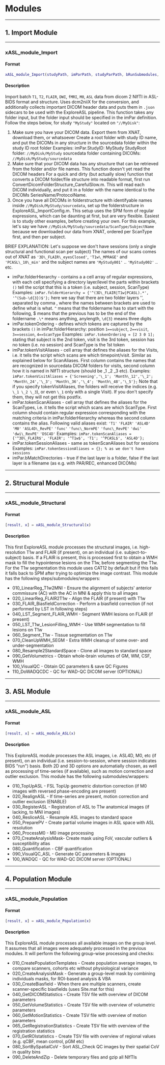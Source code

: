 # Modules

----
## 1. Import Module

----
### xASL\_module\_Import

#### Format

```matlab
xASL_module_Import(studyPath, imParPath, studyParPath, bRunSubmodules, bCopySingleDicoms, bUseDCMTK, bCheckPermissions, bClone2Source, x)
```

#### Description

Import batch `T1`, `T2`, `FLAIR`, `DWI`, `fMRI`, `M0`, `ASL` data from dicom 2 NIfTI in ASL-BIDS format and structure.
Uses dcm2niiX for the conversion, and additionally collects important DICOM header data
and puts them in `.json` sidecars to be used with the ExploreASL pipeline.
This function takes any folder input, but the folder input should be
specified in the imPar definition. Follow the steps below, for study `"MyStudy"` located on `"//MyDisk"`:

1. Make sure you have your DICOM data. Export them from XNAT, download them, or whatsoever
Create a root folder with study ID name, and put the DICOMs in any structure in the sourcedata folder within the study ID root folder
Examples:
imPar.StudyID: MyStudy
StudyRoot folder: `//MyDisk/MyStudy`
sourcedata folder containing DICOMs: `//MyDisk/MyStudy/sourcedata`
2. Make sure that your DICOM data has any structure that can be retrieved
from the folder and/or file names. This function doesn't yet read the DICOM headers
For a quick and dirty (but actually slow) function that converts a
DICOM folder/file structure into readable format, first run
ConvertDicomFolderStructure\_CarefulSlow.m. This will read each DICOM
individually, and put it in a folder with the name identical to the
DICOMs SeriesName/ProtocolName.
3. Once you have all DICOMs in folderstructure with identifyable names
inside `//MyDisk/MyStudy/sourcedata`, set up the folderstructure in
ExploreASL\_ImportConfig.m. This setup uses the SPM form of regular
expressions, which can be daunting at first, but are very flexible.
Easiest is to study other examples, before creating your own.
For this example, let's say we have `//MyDisk/MyStudy/sourcedata/ScanType/SubjectName`
because we downloaded our data from XNAT, ordered per ScanType first,
and then per subject.

BRIEF EXPLANATION:
Let's suppose we don't have sessions (only a single structural and functional scan per subject)
The names of our scans comes out of XNAT as `'3D\_FLAIR\_eyesClosed'`, `'T1w\_MPRAGE'` and `'PCASL\_10\_min'`
and the subject names are `'MyStudy001'` .. `'MyStudy002'` .. etc.

- imPar.folderHierarchy     - contains a a cell array of regular expressions, with each cell specifying a directory layer/level
the parts within brackets `()` tell the script that this is a token (i.e. subject, session, ScanType)
Examples:
`imPar.folderHierarchy = {'^(3D\_FLAIR|T1w|PCASL).*', '^(Sub-\d{3})$'};`
here we say that there are two folder layers '', separated by comma ,
where the names between brackets are used to define what is what.
`^` means that the foldername has to start with the following, $ means that the previous has to be the end of the foldername
`.\*` means anything, anylength, `\d{3}` means three digits
- imPar.tokenOrdering       - defines which tokens are captured by the brackets `()` in imPar.folderHierarchy: position `1==subject`, `2==visit`, `3==session`, `4==ScanType`
Examples:
`imPar.tokenOrdering = [2 3 0 1];` stating that subject is the 2nd token, visit is the 3rd token, session has no token (i.e. no session) and ScanType is the 1st token
- imPar.tokenVisitAliases   - cell array that defines the aliases for the Visits, i.e. it tells the script which scans are which timepoint/visit.
Similar as explained below for ScanAliases.
First column contains the names that are
recognized in sourcedata DICOM folders for visits,
second column how it is named in NIfTI
structure (should be \_1 \_2 \_3 etc).
Examples:
`imPar.tokenVisitAliases = {'Screening','\_1'; 'Month\_12','\_2'; 'Month\_24','\_3'; 'Month\_36','\_4'; 'Month\_48','\_5'};`
Note that if you specify tokenVisitAliases, the folders will receive
the indices (e.g. `\_1 \_2 \_3`), or even `\_1` only with a single Visit). If you don't specify
them, they will not get this postfix.
- imPar.tokenScanAliases    - cell array that defines the aliases for the ScanTypes, i.e. it tells the script which scans are which ScanType.
First column should contain regular expression corresponding with the matching criteria in imPar.folderHierarchy
whereas the second column contains the
alias. Following valid aliases exist:
`'T1'` `'FLAIR'` `'ASL4D'` `'M0'` `'ASL4D\_RevPE'` `'func'` `'func\_NormPE'` `'func\_RevPE'` `'dwi'` `'dwi\_RevPE'` `'DSC4D'`
Examples:
`imPar.tokenScanAliases = {'^3D\_FLAIR$', 'FLAIR'; '^T1w$', 'T1'; '^PCASL$', 'ASL4D'};`
- imPar.tokenSessionAliases - same as tokenScanAliases but for sessions
Examples:
`imPar.tokenSessionAliases = {}; % as we don't have sessions`
- imPar.bMatchDirectories   - true if the last layer is a folder, false if the last layer is a filename (as e.g. with PAR/REC, enhanced DICOMs)


----
## 2. Structural Module

----
### xASL\_module\_Structural

#### Format

```matlab
[result, x] = xASL_module_Structural(x)
```

#### Description
This first ExploreASL module processes the structural
images, i.e. high-resolution T1w and FLAIR (if present), on an individual (i.e. subject-to-subject) basis.
If a FLAIR is present, this is processed first to obtain a WMH mask to fill the hypointense lesions on the T1w,
before segmenting the T1w. For the T1w segmentation this module uses CAT12
by default but if this fails it falls back to SPM after trying to
optimize the image contrast. This module has the following steps/submodules/wrappers:

- 010\_LinearReg\_T1w2MNI         - Ensure the alignment of subjects' anterior commissure (AC) with the AC in MNI & apply this to all images
- 020\_LinearReg\_FLAIR2T1w       - Align the FLAIR (if present) with T1w
- 030\_FLAIR\_BiasfieldCorrection - Perform a biasfield correction (if not performed  by LST in following steps)
- 040\_LST\_Segment\_FLAIR\_WMH     - Segment WMH lesions on FLAIR (if present)
- 050\_LST\_T1w\_LesionFilling\_WMH - Use WMH segmentation to fill lesions on T1w
- 060\_Segment\_T1w               - Tissue segmentation on T1w
- 070\_CleanUpWMH\_SEGM           - Extra WMH cleanup of some over- and under-segmentation
- 080\_Resample2StandardSpace    - Clone all images to standard space
- 090\_GetVolumetrics            - Obtain whole-brain volumes of GM, WM, CSF, WMH
- 100\_VisualQC                  - Obtain QC parameters & save QC Figures
- 110\_DoWADQCDC                 - QC for WAD-QC DICOM server (OPTIONAL)


----
## 3. ASL Module

----
### xASL\_module\_ASL

#### Format

```matlab
[result, x] = xASL_module_ASL(x)
```

#### Description
This ExploreASL module processes the ASL
images, i.e. ASL4D, M0, etc (if present), on an individual (i.e. session-to-session, where session indicates BIDS "run") basis.
Both 2D and 3D options are automatially chosen, as well as processing of time-series (if available), such as motion correction and outlier
exclusion. This module has the following submodules/wrappers:

- 010\_TopUpASL          - FSL TopUp geometric distortion correction (if M0 images with reversed phase-encoding are present)
- 020\_RealignASL        - If time-series are present, motion correction and outlier exclusion (ENABLE)
- 030\_RegisterASL       - Registration of ASL to T1w anatomical images (if lacking, to MNI images)
- 040\_ResliceASL        - Resample ASL images to standard space
- 050\_PreparePV         - Create partial volume images in ASL space with ASL resolution
- 060\_ProcessM0         - M0 image processing
- 070\_CreateAnalysisMask- Create mask using FoV, vascular outliers & susceptibility atlas
- 080\_Quantification    - CBF quantification
- 090\_VisualQC\_ASL      - Generate QC parameters & images
- 100\_WADQC             - QC for WAD-QC DICOM server (OPTIONAL)


----
## 4. Population Module

----
### xASL\_module\_Population

#### Format

```matlab
[result, x] = xASL_module_Population(x)
```

#### Description
This ExploreASL module processes all available images on the
group level. It assumes that all images were adequately processed in the
previous modules. It will perform the following group-wise processing and
checks:

- 010\_CreatePopulationTemplates - Create population average images, to compare scanners, cohorts etc without physiological variance
- 020\_CreateAnalysisMask        - Generate a group-level mask by combining individuals masks, for ROI-based analysis & VBA
- 030\_CreateBiasfield           - When there are multiple scanners, create scanner-specific biasfields (uses Site.mat for this)
- 040\_GetDICOMStatistics        - Create TSV file with overview of DICOM parameters
- 050\_GetVolumeStatistics       - Create TSV file with overview of volumetric parameters
- 060\_GetMotionStatistics       - Create TSV file with overview of motion parameters
- 065\_GetRegistrationStatistics - Create TSV file with overview of the registration statistics
- 070\_GetROIstatistics          - Create TSV file with overview of regional values (e.g. qCBF, mean control, pGM etc)
- 080\_SortBySpatialCoV          - Sort ASL\_Check QC images by their spatial CoV in quality bins
- 090\_DeleteAndZip              - Delete temporary files and gzip all NIfTIs


